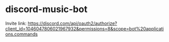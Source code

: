 # discord-music-bot

Invite link: https://discord.com/api/oauth2/authorize?client_id=1046047806021967932&permissions=8&scope=bot%20applications.commands
